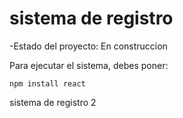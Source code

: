 <h1> sistema de registro</h1>

-Estado del proyecto: En construccion

Para ejecutar el sistema, debes poner:

```npm install react```

sistema de registro 2
